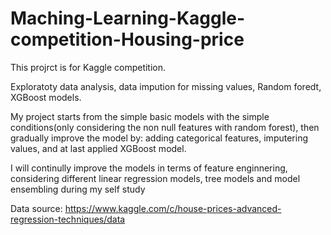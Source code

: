 # Maching-Learning-Kaggle-competition-Housing-price

This projrct is for Kaggle competition. 

Exploratoty data analysis, data impution for missing values, Random foredt, XGBoost models.

My project starts from the simple basic models with the simple conditions(only considering the non null features with random forest), then gradually improve the model by: adding categorical features, imputering values, and at last applied XGBoost model.

I will continully improve the models in terms of feature enginnering, considering different linear regression models, tree models and model ensembling during my self study

Data source: https://www.kaggle.com/c/house-prices-advanced-regression-techniques/data

